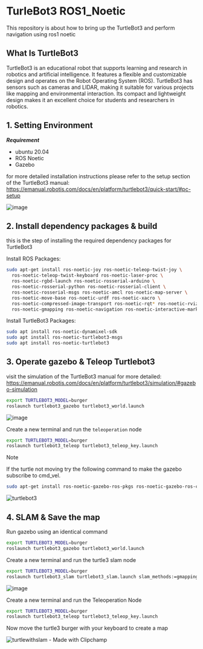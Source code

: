 # TurleBot3 ROS1_Noetic

This repository is about how to bring up the TurtleBot3 and perform navigation using ros1 noetic

## What Is TurtleBot3

TurtleBot3 is an educational robot that supports learning and research in robotics and artificial intelligence. It features a flexible and customizable design and operates on the Robot Operating System (ROS). TurtleBot3 has sensors such as cameras and LIDAR, making it suitable for various projects like mapping and environmental interaction. Its compact and lightweight design makes it an excellent choice for students and researchers in robotics.
 
## 1. Setting Environment

***Requirement***
- ubuntu 20.04
- ROS Noetic
- Gazebo
  
for more detailed installation instructions please refer to the setup section of the TurtleBot3 manual: https://emanual.robotis.com/docs/en/platform/turtlebot3/quick-start/#pc-setup

![image](https://github.com/user-attachments/assets/41d313c3-f765-4447-bef4-559f8f56c538)

## 2. Install dependency packages & build

this is the step of installing the required dependency packages for TurtleBot3

Install ROS Packages:

```bash
sudo apt-get install ros-noetic-joy ros-noetic-teleop-twist-joy \
  ros-noetic-teleop-twist-keyboard ros-noetic-laser-proc \
  ros-noetic-rgbd-launch ros-noetic-rosserial-arduino \
  ros-noetic-rosserial-python ros-noetic-rosserial-client \
  ros-noetic-rosserial-msgs ros-noetic-amcl ros-noetic-map-server \
  ros-noetic-move-base ros-noetic-urdf ros-noetic-xacro \
  ros-noetic-compressed-image-transport ros-noetic-rqt* ros-noetic-rviz \
  ros-noetic-gmapping ros-noetic-navigation ros-noetic-interactive-markers
```

Install TurtleBot3 Packages:

```bash
sudo apt install ros-noetic-dynamixel-sdk
sudo apt install ros-noetic-turtlebot3-msgs
sudo apt install ros-noetic-turtlebot3
```
## 3. Operate gazebo & Teleop Turtlebot3

visit the simulation of the TurtleBot3 manual for more detailed: https://emanual.robotis.com/docs/en/platform/turtlebot3/simulation/#gazebo-simulation

```bash
export TURTLEBOT3_MODEL=burger
roslaunch turtlebot3_gazebo turtlebot3_world.launch
```

![image](https://github.com/user-attachments/assets/3e15cbe1-8f84-4f52-99b7-59d55b4ea484)

Create a new terminal and run the ``teleoperation`` node

```bash
export TURTLEBOT3_MODEL=burger
roslaunch turtlebot3_teleop turtlebot3_teleop_key.launch
```
> [!NOTE]
> If the turtle not moving try the following command to make the gazebo subscribe to cmd_vel.
> ```bash
> sudo apt-get install ros-noetic-gazebo-ros-pkgs ros-noetic-gazebo-ros-control
> ```
![turtlebot3](https://github.com/user-attachments/assets/25b82d4d-6df3-4fcb-81bc-1e9860d5e775)


## 4. SLAM & Save the map

Run gazebo using an identical command 

```bash
export TURTLEBOT3_MODEL=burger
roslaunch turtlebot3_gazebo turtlebot3_world.launch
```

Create a new terminal and run the turtle3 slam node

```bash
export TURTLEBOT3_MODEL=burger
roslaunch turtlebot3_slam turtlebot3_slam.launch slam_methods:=gmapping
```

![image](https://github.com/user-attachments/assets/45439afc-a4e3-4aac-80ac-c148a9f3bb75)

Create a new terminal and run the Teleoperation Node

```bash
export TURTLEBOT3_MODEL=burger
roslaunch turtlebot3_teleop turtlebot3_teleop_key.launch
```
Now move the turtle3 burger with your keyboard to create a map 

![turtlewithslam - Made with Clipchamp](https://github.com/user-attachments/assets/bf8e6f2e-5589-4725-bf69-826c5dc17517)
